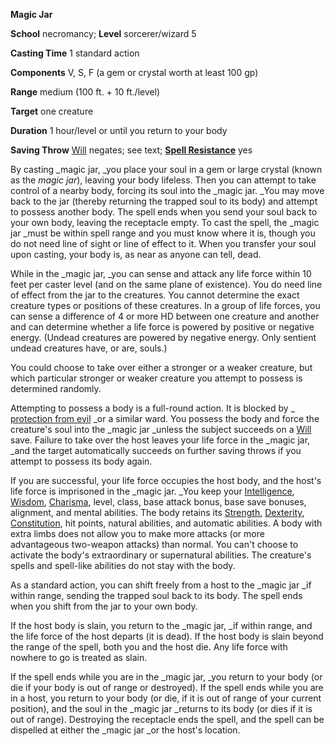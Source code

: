  **Magic Jar**

**School** necromancy; **Level** sorcerer/wizard 5

**Casting Time** 1 standard action

**Components** V, S, F (a gem or crystal worth at least 100 gp)

**Range** medium (100 ft. + 10 ft./level)

**Target** one creature

**Duration** 1 hour/level or until you return to your body

**Saving Throw** [Will](../combat.html#_will) negates; see text; **[Spell Resistance](../glossary.html#_spell-resistance)** yes

By casting _magic jar, _you place your soul in a gem or large crystal (known as the _magic jar_), leaving your body lifeless. Then you can attempt to take control of a nearby body, forcing its soul into the _magic jar. _You may move back to the jar (thereby returning the trapped soul to its body) and attempt to possess another body. The spell ends when you send your soul back to your own body, leaving the receptacle empty. To cast the spell, the _magic jar _must be within spell range and you must know where it is, though you do not need line of sight or line of effect to it. When you transfer your soul upon casting, your body is, as near as anyone can tell, dead.

While in the _magic jar, _you can sense and attack any life force within 10 feet per caster level (and on the same plane of existence). You do need line of effect from the jar to the creatures. You cannot determine the exact creature types or positions of these creatures. In a group of life forces, you can sense a difference of 4 or more HD between one creature and another and can determine whether a life force is powered by positive or negative energy. (Undead creatures are powered by negative energy. Only sentient undead creatures have, or are, souls.)

You could choose to take over either a stronger or a weaker creature, but which particular stronger or weaker creature you attempt to possess is determined randomly.

Attempting to possess a body is a full-round action. It is blocked by _ [protection from evil](protectionFromEvil.html#_protection-from-evil) _or a similar ward. You possess the body and force the creature's soul into the _magic jar _unless the subject succeeds on a [Will](../combat.html#_will) save. Failure to take over the host leaves your life force in the _magic jar, _and the target automatically succeeds on further saving throws if you attempt to possess its body again.

If you are successful, your life force occupies the host body, and the host's life force is imprisoned in the _magic jar. _You keep your [Intelligence](../gettingStarted.html#_intelligence), [Wisdom](../gettingStarted.html#_wisdom), [Charisma](../gettingStarted.html#_charisma-new), level, class, base attack bonus, base save bonuses, alignment, and mental abilities. The body retains its [Strength](../gettingStarted.html#_strength), [Dexterity](../gettingStarted.html#_dexterity), [Constitution](../gettingStarted.html#_constitution), hit points, natural abilities, and automatic abilities. A body with extra limbs does not allow you to make more attacks (or more advantageous two-weapon attacks) than normal. You can't choose to activate the body's extraordinary or supernatural abilities. The creature's spells and spell-like abilities do not stay with the body.

As a standard action, you can shift freely from a host to the _magic jar _if within range, sending the trapped soul back to its body. The spell ends when you shift from the jar to your own body.

If the host body is slain, you return to the _magic jar, _if within range, and the life force of the host departs (it is dead). If the host body is slain beyond the range of the spell, both you and the host die. Any life force with nowhere to go is treated as slain.

If the spell ends while you are in the _magic jar, _you return to your body (or die if your body is out of range or destroyed). If the spell ends while you are in a host, you return to your body (or die, if it is out of range of your current position), and the soul in the _magic jar _returns to its body (or dies if it is out of range). Destroying the receptacle ends the spell, and the spell can be dispelled at either the _magic jar _or the host's location.

